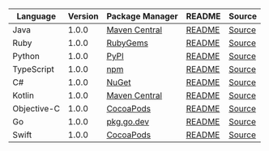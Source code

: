 # 

|Language|Version|Package Manager|README|Source|
|-|-|-|-|-|
|Java|1.0.0|[Maven Central](https://central.sonatype.com/artifact/com.texthive/texthive-java-sdk/1.0.0)|[README](https://github.com/texthive/text-sdks/tree/HEAD/java#readme)|[Source](https://github.com/texthive/text-sdks/tree/HEAD/java)|
|Ruby|1.0.0|[RubyGems](https://rubygems.org/gems/texthive/versions/1.0.0)|[README](https://github.com/texthive/text-sdks/tree/HEAD/ruby#readme)|[Source](https://github.com/texthive/text-sdks/tree/HEAD/ruby)|
|Python|1.0.0|[PyPI](https://pypi.org/project/texthive-python-sdk/1.0.0)|[README](https://github.com/texthive/text-sdks/tree/HEAD/python#readme)|[Source](https://github.com/texthive/text-sdks/tree/HEAD/python)|
|TypeScript|1.0.0|[npm](https://www.npmjs.com/package/texthive-typescript-sdk/v/1.0.0)|[README](https://github.com/texthive/text-sdks/tree/HEAD/typescript#readme)|[Source](https://github.com/texthive/text-sdks/tree/HEAD/typescript)|
|C#|1.0.0|[NuGet](https://nuget.org/packages/Texthive.Net/1.0.0)|[README](https://github.com/texthive/text-sdks/tree/HEAD/csharp#readme)|[Source](https://github.com/texthive/text-sdks/tree/HEAD/csharp)|
|Kotlin|1.0.0|[Maven Central](https://search.maven.org/artifact/com.texthive/texthive-kotlin-sdk/1.0.0/jar)|[README](https://github.com/texthive/text-sdks/tree/HEAD/kotlin#readme)|[Source](https://github.com/texthive/text-sdks/tree/HEAD/kotlin)|
|Objective-C|1.0.0|[CocoaPods](https://cocoapods.org/pods/TexthiveClient)|[README](https://github.com/texthive/text-sdks/tree/HEAD/objc#readme)|[Source](https://github.com/texthive/text-sdks/tree/HEAD/objc)|
|Go|1.0.0|[pkg.go.dev](https://pkg.go.dev/github.com/texthive/text-sdks/go)|[README](https://github.com/texthive/text-sdks/tree/HEAD/go#readme)|[Source](https://github.com/texthive/text-sdks/tree/HEAD/go)|
|Swift|1.0.0|[CocoaPods](https://cocoapods.org/pods/Texthive)|[README](https://github.com/texthive/text-sdks/tree/HEAD/swift#readme)|[Source](https://github.com/texthive/text-sdks/tree/HEAD/swift)|